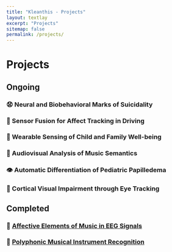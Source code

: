 ```yaml
---
title: "Kleanthis - Projects"
layout: textlay
excerpt: "Projects"
sitemap: false
permalink: /projects/
---
```


# Projects

## Ongoing

### 😧 Neural and Biobehavioral Marks of Suicidality
### 🚙 Sensor Fusion for Affect Tracking in Driving
### 🧒 Wearable Sensing of Child and Family Well-being
### 🎼 Audiovisual Analysis of Music Semantics
### 👁️ Automatic Differentiation of Pediatric Papilledema
### 👀 Cortical Visual Impairment through Eye Tracking

## Completed

### 🧠 [Affective Elements of Music in EEG Signals](https://klean2050.github.io/eeg_music.html)
### 🎷 [Polyphonic Musical Instrument Recognition](https://klean2050.github.io/mic.html)
